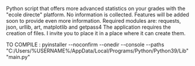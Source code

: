 Python script that offers more advanced statistics on your grades with the "ecole directe" platform. No information is collected. Features will be added soon to provide even more information.
Required modules are: 
requests, json, urllib, art, matplotlib and getpass4
The application requires the creation of files. I invite you to place it in a place where it can create them.

TO COMPILE : 
pyinstaller --noconfirm --onedir --console --paths "C:/Users/%USERNAME%/AppData/Local/Programs/Python/Python39/Lib"  "main.py"
